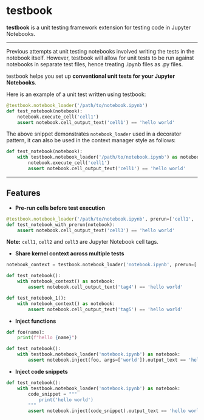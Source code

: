 testbook
===================

**testbook** is a unit testing framework extension for testing code in Jupyter Notebooks.

---

Previous attempts at unit testing notebooks involved writing the tests in the notebook itself. 
However, testbook will allow for unit tests to be run against notebooks in separate test files, 
hence treating .ipynb files as .py files.


testbook helps you set up **conventional unit tests for your Jupyter Notebooks**.

Here is an example of a unit test written using testbook:

```python
@testbook.notebook_loader('/path/to/notebook.ipynb')
def test_notebook(notebook):
    notebook.execute_cell('cell1')
    assert notebook.cell_output_text('cell1') == 'hello world'
```

The above snippet demonstrates ``notebook_loader`` used in a decorator pattern, it can also 
be used in the context manager style as follows:

```python
def test_notebook(notebook):
    with testbook.notebook_loader('/path/to/notebook.ipynb') as notebook:
        notebook.execute_cell('cell1')
        assert notebook.cell_output_text('cell1') == 'hello world'
```

---

Features
--------

- **Pre-run cells before test execution**


```python
@testbook.notebook_loader('/path/to/notebook.ipynb', prerun=['cell1', 'cell2'])
def test_notebook_with_prerun(notebook):
    assert notebook.cell_output_text('cell3') == 'hello world'
```

**Note:** ``cell1``, ``cell2`` and ``cell3`` are Jupyter Notebook cell tags.


- **Share kernel context across multiple tests**

```python
notebook_context = testbook.notebook_loader('notebook.ipynb', prerun=['tag1', 'tag2', 'tag3'])

def test_notebook():
    with notebook_context() as notebook:
        assert notebook.cell_output_text('tag4') == 'hello world'

def test_notebook_1():
    with notebook_context() as notebook:
        assert notebook.cell_output_text('tag5') == 'hello world'
```

- **Inject functions**

```python
def foo(name):
    print(f"hello {name}")

def test_notebook():
    with testbook.notebook_loader('notebook.ipynb') as notebook:
        assert notebook.inject(foo, args=['world']).output_text == 'hello world'
```

- **Inject code snippets**

```python
def test_notebook():
    with testbook.notebook_loader('notebook.ipynb') as notebook:
        code_snippet = """
            print('hello world')
        """
        assert notebook.inject(code_snippet).output_text == 'hello world'
```
   

